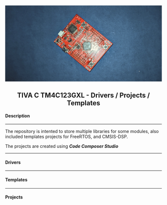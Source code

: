 
<p align="center">
  <img src="Media/TIVA_C_TM4C123_Board.jpg"  width="550" />
</p>
<h2 align="center">
    TIVA C TM4C123GXL - Drivers / Projects / Templates
</h2>

#### Description

***
The repository is intented to store multiple libraries for some modules, also included templates projects for FreeRTOS, and CMSIS-DSP.

The projects are created using ***Code Composer Studio***

***
#### Drivers


***
#### Templates


***
#### Projects

